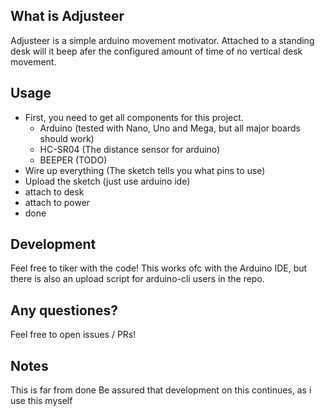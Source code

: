 ## What is Adjusteer

Adjusteer is a simple arduino movement motivator.
Attached to a standing desk will it beep afer the configured amount of time of no vertical desk movement.

## Usage

- First, you need to get all components for this project.
    - Arduino (tested with Nano, Uno and Mega, but all major boards should work)
    - HC-SR04 (The distance sensor for arduino)
    - BEEPER (TODO)
- Wire up everything (The sketch tells you what pins to use)
- Upload the sketch (just use arduino ide)
- attach to desk
- attach to power
- done

## Development

Feel free to tiker with the code!
This works ofc with the Arduino IDE, but there is also an upload script for arduino-cli users in the repo.

## Any questiones?

Feel free to open issues / PRs!

## Notes

This is far from done
Be assured that development on this continues, as i use this myself
